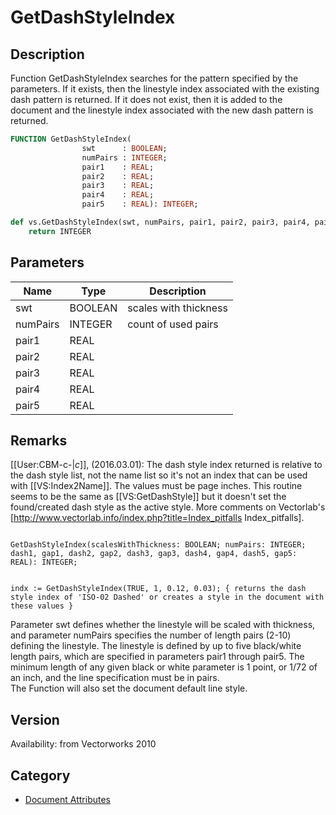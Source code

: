 # GetDashStyleIndex

## Description
Function GetDashStyleIndex searches for the pattern specified by the parameters. If it exists, then the linestyle index associated with the existing dash pattern is returned. If it does not exist, then it is added to the document and the linestyle index associated with the new dash pattern is returned.

```pascal
FUNCTION GetDashStyleIndex(
				swt      : BOOLEAN;
				numPairs : INTEGER;
				pair1    : REAL;
				pair2    : REAL;
				pair3    : REAL;
				pair4    : REAL;
				pair5    : REAL): INTEGER;
```

```python
def vs.GetDashStyleIndex(swt, numPairs, pair1, pair2, pair3, pair4, pair5):
    return INTEGER
```

## Parameters
|Name|Type|Description|
|---|---|---|
|swt|BOOLEAN|scales with thickness|
|numPairs|INTEGER|count of used pairs|
|pair1|REAL|   |
|pair2|REAL|   |
|pair3|REAL|   |
|pair4|REAL|   |
|pair5|REAL|   |

## Remarks
[[User:CBM-c-|_c_]], (2016.03.01):  The dash style index returned is relative to the dash style list, not the name list so it's not an index that can be used with [[VS:Index2Name]]. The values must be page inches. This routine seems to be the same as [[VS:GetDashStyle]] but it doesn't set the found/created dash style as the active style. More comments on Vectorlab's [http://www.vectorlab.info/index.php?title=Index_pitfalls Index_pitfalls].

<code lang="vs">
GetDashStyleIndex(scalesWithThickness: BOOLEAN; numPairs: INTEGER; dash1, gap1, dash2, gap2, dash3, gap3, dash4, gap4, dash5, gap5: REAL): INTEGER; 

indx := GetDashStyleIndex(TRUE, 1, 0.12, 0.03); 
{ returns the dash style index of 'ISO-02 Dashed' or creates a style in the document with these values }
</code>

Parameter swt defines whether the linestyle will be scaled with thickness, and parameter numPairs specifies the number of length pairs (2-10) defining the linestyle.
The linestyle is defined by up to five black/white length pairs, which are specified in parameters pair1 through pair5. The minimum length of any given black or white parameter is 1 point, or 1/72 of an inch, and the line specification must be in pairs.  
The Function will also set the document default line style.

## Version
Availability: from Vectorworks 2010

## Category
* [Document Attributes](../Categories/Document%20Attributes.md)
